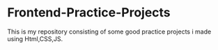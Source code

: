 # Frontend-Practice-Projects
This is my repository consisting of some good practice projects i made using Html,CSS,JS.
